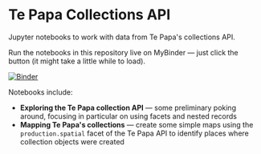 # Te Papa Collections API

Jupyter notebooks to work with data from Te Papa's collections API.

Run the notebooks in this repository live on MyBinder — just click the button (it might take a little while to load).

[![Binder](https://mybinder.org/badge.svg)](https://mybinder.org/v2/gh/GLAM-Workbench/te-papa-api/master)

Notebooks include:

* **Exploring the Te Papa collection API** — some preliminary poking around, focusing in particular on using facets and nested records
* **Mapping Te Papa's collections** — create some simple maps using the `production.spatial` facet of the Te Papa API to identify places where collection objects were created
